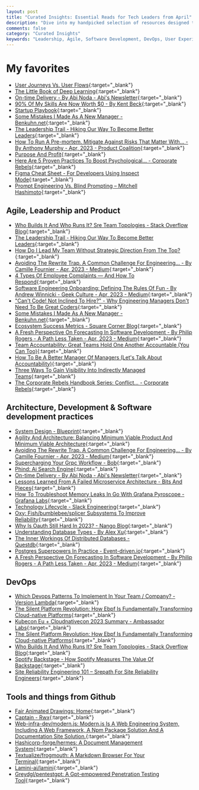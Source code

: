 ```yaml
---
layout: post
title: "Curated Insights: Essential Reads for Tech Leaders from April"
description: "Dive into my handpicked selection of resources designed to empower tech leaders. Spanning topics from leadership and software development to DevOps and user experience, this collection offers invaluable insights from experts in the field. Whether you're a startup founder, a seasoned manager, or an aspiring tech leader, these articles will equip you with the knowledge you need to excel in today's rapidly evolving tech landscape."
comments: false
category: "Curated Insights"
keywords: "Leadership, Agile, Software Development, DevOps, User Experience, Deep Learning, Startup, Engineering Management, Architecture, System Design, Database Management, Cloud-native Platforms, Team Management, Employee Engagement, Tech Tools."
---
```


<!-- markdownlint-disable MD033 MD020 MD025-->
# My favorites<a name="favorites"></a>

- [User Journeys Vs. User Flows](https://www.nngroup.com/articles/user-journeys-vs-user-flows/){:target="_blank"}
- [The Little Book of Deep Learning](https://fleuret.org/public/lbdl.pdf){:target="_blank"}
- [On-time Delivery - By Abi Noda - Abi's Newsletter](https://newsletter.abinoda.com/p/on-time-delivery){:target="_blank"}
- [90% Of My Skills Are Now Worth $0 - By Kent Beck](https://tidyfirst.substack.com/p/90-of-my-skills-are-now-worth-0){:target="_blank"}
- [Startup Playbook](https://playbook.samaltman.com/?utm_medium){:target="_blank"}
- [Some Mistakes I Made As A New Manager - Benkuhn.net](https://www.benkuhn.net/newmgr/?utm_medium){:target="_blank"}
- [The Leadership Trail - Hiking Our Way To Become Better Leaders](https://carlosvilhena.com/the-leadership-trail-hiking-our-way-to-become-better-leaders/){:target="_blank"}
- [How To Run A Pre-mortem. Mitigate Against Risks That Matter With… - By Anthony Murphy - Apr, 2023 - Product Coalition](https://productcoalition.com/how-to-run-a-pre-mortem-4b4a3004c5cb){:target="_blank"}
- [Purpose And Profit](https://blog.actuaries.org.uk/purpose-profit/){:target="_blank"}
- [Here Are 5 Proven Practices To Boost Psychological… - Corporate Rebels](https://www.corporate-rebels.com/blog/practices-to-boost-psychological-safety){:target="_blank"}
- [Figma Cheat Sheet - For Developers Using Inspect Mode](https://figma-cheat-sheet.christianreich.art/){:target="_blank"}
- [Prompt Engineering Vs. Blind Prompting – Mitchell Hashimoto](https://mitchellh.com/writing/prompt-engineering-vs-blind-prompting){:target="_blank"}

## Agile, Leadership and Product<a name="agile"></a>

- [Who Builds It And Who Runs It? Sre Team Topologies - Stack Overflow Blog](https://stackoverflow.blog/2023/03/20/who-builds-it-and-who-runs-it-sre-team-topologies/){:target="_blank"}
- [The Leadership Trail - Hiking Our Way To Become Better Leaders](https://carlosvilhena.com/the-leadership-trail-hiking-our-way-to-become-better-leaders/){:target="_blank"}
- [How Do I Lead My Team Without Strategic Direction From The Top?](https://hbr.org/podcast/2023/04/how-do-i-lead-my-team-without-strategic-direction-from-the-top){:target="_blank"}
- [Avoiding The Rewrite Trap. A Common Challenge For Engineering… - By Camille Fournier - Apr, 2023 - Medium](https://skamille.medium.com/avoiding-the-rewrite-trap-b1283b8dd39e){:target="_blank"}
- [4 Types Of Employee Complaints — And How To Respond](https://hbr.org/2023/05/4-types-of-employee-complaints-and-how-to-respond){:target="_blank"}
- [Software Engineering Onboarding: Defining The Rules Of Fun - By Andrew Winnicki - Geek Culture - Apr, 2023 - Medium](https://medium.com/geekculture/software-engineering-onboarding-defining-the-rules-of-fun-a67cc92fab62){:target="_blank"}
- ["Can't Code! Not Inclined To Hire?" - Why Engineering Managers Don't Need To Be Great Coders](https://www.scarletink.com/why-engineering-managers-dont-need-to-code/){:target="_blank"}
- [Some Mistakes I Made As A New Manager - Benkuhn.net](https://www.benkuhn.net/newmgr/?utm_medium){:target="_blank"}
- [Ecosystem Success Metrics - Square Corner Blog](https://developer.squareup.com/blog/ecosystem-success-metrics/){:target="_blank"}
- [A Fresh Perspective On Forecasting In Software Development - By Philip Rogers - A Path Less Taken - Apr, 2023 - Medium](https://medium.com/agile-outside-the-box/a-fresh-perspective-on-forecasting-in-software-development-7c521c275146){:target="_blank"}
- [Team Accountability: Great Teams Hold One Another Accountable (You Can Too)](https://letsgrowleaders.com/2023/04/17/team-accountability/){:target="_blank"}
- [How To Be A Better Manager Of Managers (Let's Talk About Accountability)](https://letsgrowleaders.com/2023/04/21/better-manager-of-managers/){:target="_blank"}
- [Three Ways To Gain Visibility Into Indirectly Managed Teams](https://softwareleads.substack.com/p/three-ways-to-gain-visibility-into){:target="_blank"}
- [The Corporate Rebels Handbook Series: Conflict… - Corporate Rebels](https://www.corporate-rebels.com/blog/handbook-series-conflict-resolution){:target="_blank"}

## Architecture, Development & Software development practices <a name="development"></a>

- [System Design - Blueprint](https://substackcdn.com/image/fetch/f_auto,q_auto:good,fl_progressive:steep/https%3A%2F%2Fsubstack-post-media.s3.amazonaws.com%2Fpublic%2Fimages%2F25d7ba1c-b55d-4307-baee-03f05c376f4b_3888x4096.jpeg){:target="_blank"}
- [Agility And Architecture: Balancing Minimum Viable Product And Minimum Viable Architecture](https://www.infoq.com/articles/agility-architecture/){:target="_blank"}
- [Avoiding The Rewrite Trap. A Common Challenge For Engineering… - By Camille Fournier - Apr, 2023 - Medium](https://skamille.medium.com/avoiding-the-rewrite-trap-b1283b8dd39e){:target="_blank"}
- [Supercharging Your Grpc Workflow - Bob](https://bob.build/blog/supercharge-grpc-workflows){:target="_blank"}
- [Phind: Ai Search Engine](https://www.phind.com/){:target="_blank"}
- [On-time Delivery - By Abi Noda - Abi's Newsletter](https://newsletter.abinoda.com/p/on-time-delivery){:target="_blank"}
- [Lessons Learned From A Failed Microservice Architecture - Bits And Pieces](https://blog.bitsrc.io/lessons-learned-from-a-failed-micro-service-architecture-e76269d5ada7){:target="_blank"}
- [How To Troubleshoot Memory Leaks In Go With Grafana Pyroscope - Grafana Labs](https://grafana.com/blog/2023/04/19/how-to-troubleshoot-memory-leaks-in-go-with-grafana-pyroscope/){:target="_blank"}
- [Technology Lifecycle - Slack Engineering](https://slack.engineering/technology-lifecycle/?utm_medium){:target="_blank"}
- [Oxy: Fish/bumblebee/splicer Subsystems To Improve Reliability](https://blog.cloudflare.com/oxy-fish-bumblebee-splicer-subsystems-to-improve-reliability/){:target="_blank"}
- [Why Is Oauth Still Hard In 2023? - Nango Blog](https://www.nango.dev/blog/why-is-oauth-still-hard?utm_medium){:target="_blank"}
- [Understanding Database Types - By Alex Xu](https://blog.bytebytego.com/p/understanding-database-types?utm_medium){:target="_blank"}
- [The Inner Workings Of Distributed Databases - Questdb](https://questdb.io/blog/inner-workings-distributed-databases/?utm_medium){:target="_blank"}
- [Postgres Superpowers In Practice - Event-driven.io](https://event-driven.io/en/postgres_superpowers/?utm_medium){:target="_blank"}
- [A Fresh Perspective On Forecasting In Software Development - By Philip Rogers - A Path Less Taken - Apr, 2023 - Medium](https://medium.com/agile-outside-the-box/a-fresh-perspective-on-forecasting-in-software-development-7c521c275146){:target="_blank"}

## DevOps<a name="devops"></a>

- [Which Devops Patterns To Implement In Your Team / Company? - Version Lambda](https://versionlambda.com/how-to-make-the-most-out-of-devops-in-your-development-team-company/){:target="_blank"}
- [The Silent Platform Revolution: How Ebpf Is Fundamentally Transforming Cloud-native Platforms](https://www.infoq.com/articles/ebpf-cloud-native-platforms/){:target="_blank"}
- [Kubecon Eu + Cloudnativecon 2023 Summary - Ambassador Labs](https://blog.getambassador.io/kubecon-eu-cloudnativecon-2023-summary-devex-debugging-and-doubling-down-on-community-82abee5853b3){:target="_blank"}
- [The Silent Platform Revolution: How Ebpf Is Fundamentally Transforming Cloud-native Platforms](https://www.infoq.com/articles/ebpf-cloud-native-platforms/){:target="_blank"}
- [Who Builds It And Who Runs It? Sre Team Topologies - Stack Overflow Blog](https://stackoverflow.blog/2023/03/20/who-builds-it-and-who-runs-it-sre-team-topologies/){:target="_blank"}
- [Spotify Backstage - How Spotify Measures The Value Of Backstage](https://backstage.spotify.com/blog/how-spotify-measures-backstage-roi/){:target="_blank"}
- [Site Reliability Engineering 101 – Srepath For Site Reliability Engineers](https://www.srepath.com/site-reliability-engineering-101/){:target="_blank"}

## Tools and things from Github <a name="tools"></a>

- [Fair Animated Drawings: Home](https://fairanimateddrawings.com/site/home?utm_medium){:target="_blank"}
- [Captain - Rwx](https://www.rwx.com/captain){:target="_blank"}
- [Web-infra-dev/modern.js: Modern.js Is A Web Engineering System, Including A Web Framework, A Npm Package Solution And A Documentation Site Solution.](https://github.com/web-infra-dev/modern.js?ck_subscriber_id=1747563971){:target="_blank"}
- [Hashicorp-forge/hermes: A Document Management System](https://github.com/hashicorp-forge/hermes){:target="_blank"}
- [Textualize/frogmouth: A Markdown Browser For Your Terminal](https://github.com/Textualize/frogmouth){:target="_blank"}
- [Lamini-ai/lamini](https://github.com/lamini-ai/lamini){:target="_blank"}
- [Greydgl/pentestgpt: A Gpt-empowered Penetration Testing Tool](https://github.com/GreyDGL/PentestGPT){:target="_blank"}
